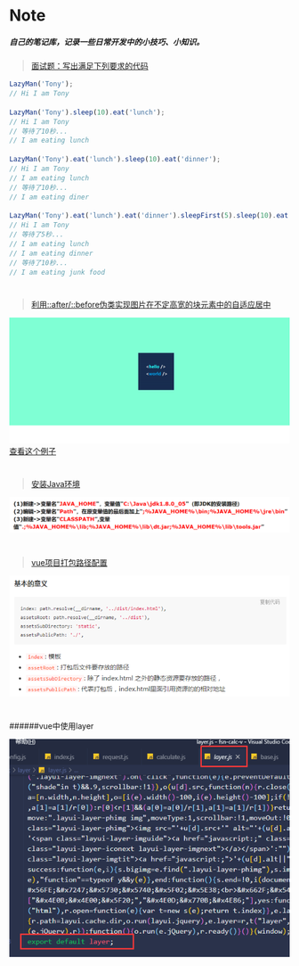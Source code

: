 # Note
##### 自己的笔记库，记录一些日常开发中的小技巧、小知识。
>[面试题：写出满足下列要求的代码](https://github.com/KevinShowli/blog/blob/master/articles/1.md)
```javascript
LazyMan('Tony');
// Hi I am Tony

LazyMan('Tony').sleep(10).eat('lunch');
// Hi I am Tony
// 等待了10秒...
// I am eating lunch

LazyMan('Tony').eat('lunch').sleep(10).eat('dinner');
// Hi I am Tony
// I am eating lunch
// 等待了10秒...
// I am eating diner

LazyMan('Tony').eat('lunch').eat('dinner').sleepFirst(5).sleep(10).eat('junk food');
// Hi I am Tony
// 等待了5秒...
// I am eating lunch
// I am eating dinner
// 等待了10秒...
// I am eating junk food
```
#
>[利用::after/::before伪类实现图片在不定高宽的块元素中的自适应居中](https://github.com/KevinShowli/blog/blob/master/articles/2.md)

![](https://github.com/KevinShowli/blog/blob/master/images/inline-block1.png)
[查看这个例子](https://github.com/KevinShowli/blog/blob/master/demos/inline-block.html)

#
>[安装Java环境](https://github.com/KevinShowli/blog/blob/master/articles/3.md)

![](https://github.com/KevinShowli/blog/blob/master/images/java环境变量.png)


#
>[vue项目打包路径配置](https://github.com/KevinShowli/blog/blob/master/articles/4.md)

![](https://github.com/KevinShowli/blog/blob/master/images/build.png)
 
 #
 ######vue中使用layer

![](https://github.com/KevinShowli/blog/blob/master/images/layer.png)
